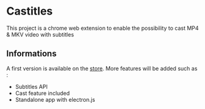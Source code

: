 # Castitles

This project is a chrome web extension to enable the possibility to cast MP4 & MKV video with subtitles

## Informations

A first version is available on the [store](https://chrome.google.com/webstore/detail/castitles/hopggbhejkmeimehibfopekemnpdffgl).
More features will be added such as :
- Subtitles API
- Cast feature included
- Standalone app with electron.js
